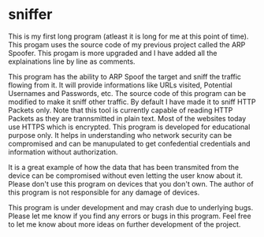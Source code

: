 # sniffer

This is my first long program (atleast it is long for me at this point of time). This progam uses the source code of my previous project called the ARP Spoofer. This progam is more upgraded and I have added all the explainations line by line as comments.

This program has the ability to ARP Spoof the target and sniff the traffic flowing from it. It will provide informations like URLs visited, Potential Usernames and Passwords, etc. The source code of this program can be modified to make it sniff other traffic. By default I have made it to sniff HTTP Packets only. Note that this tool is currently capable of reading HTTP Packets as they are trannsmitted in plain text. Most of the websites today use HTTPS which is encrypted. This program is developed for educational purpose only. It helps in understanding who network security can be compromised and can be manupulated to get confedential credentials and information without authorization.

It is a great example of how the data that has been transmited from the device can be compromised without even letting the user know about it. 
Please don't use this program on devices that you don't own. The author of this program is not responsible for any damage of devices.

This program is under development and may crash due to underlying bugs. Please let me know if you find any errors or bugs in this program. Feel free to let me know about more ideas on further development of the project. 
